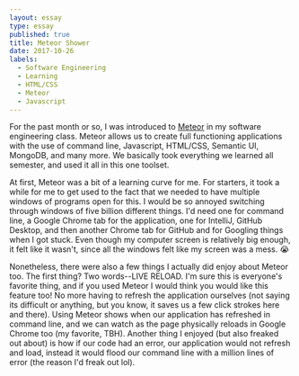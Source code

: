 ```yaml
---
layout: essay
type: essay
published: true
title: Meteor Shower
date: 2017-10-26
labels:
  - Software Engineering
  - Learning
  - HTML/CSS
  - Meteor
  - Javascript
---
```


For the past month or so, I was introduced to [Meteor](https://www.meteor.com/) in my software engineering class. Meteor allows us to create full functioning applications with the use of command line, Javascript, HTML/CSS, Semantic UI, MongoDB, and many more. We basically took everything we learned all semester, and used it all in this one toolset.

At first, Meteor was a bit of a learning curve for me. For starters, it took a while for me to get used to the fact that we needed to have multiple windows of programs open for this. I would be so annoyed switching through windows of five billion different things. I'd need one for command line, a Google Chrome tab for the application, one for IntelliJ, GitHub Desktop, and then another Chrome tab for GitHub and for Googling things when I got stuck. Even though my computer screen is relatively big enough, it felt like it wasn't, since all the windows felt like my screen was a mess. 😭

Nonetheless, there were also a few things I actually did enjoy about Meteor too. The first thing? Two words--LIVE RELOAD. I'm sure this is everyone's favorite thing, and if you used Meteor I would think you would like this feature too! No more having to refresh the application ourselves (not saying its difficult or anything, but you know, it saves us a few click strokes here and there). Using Meteor shows when our application has refreshed in command line, and we can watch as the page physically reloads in Google Chrome too (my favorite, TBH). Another thing I enjoyed (but also freaked out about) is how if our code had an error, our application would not refresh and load, instead it would flood our command line with a million lines of error (the reason I'd freak out lol).  
